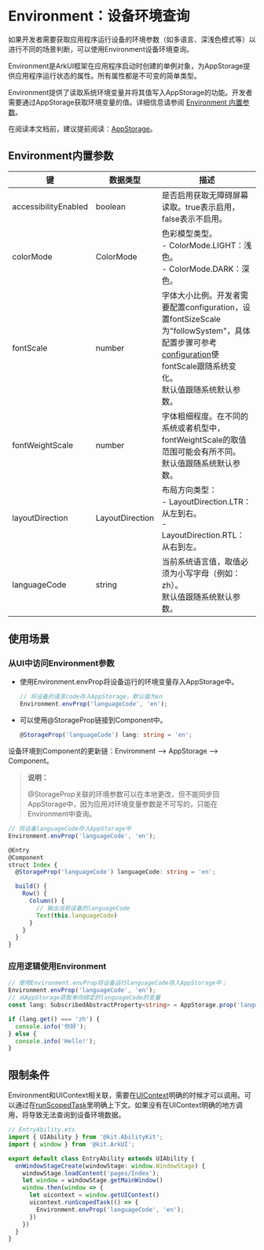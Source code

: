 # Environment：设备环境查询

如果开发者需要获取应用程序运行设备的环境参数（如多语言、深浅色模式等）以进行不同的场景判断，可以使用Environment设备环境查询。

Environment是ArkUI框架在应用程序启动时创建的单例对象，为AppStorage提供应用程序运行状态的属性。所有属性都是不可变的简单类型。

Environment提供了读取系统环境变量并将其值写入AppStorage的功能。开发者需要通过AppStorage获取环境变量的值。详细信息请参阅 [Environment 内置参数](#environment内置参数)。

在阅读本文档前，建议提前阅读：[AppStorage](./arkts-appstorage.md)。

## Environment内置参数

| 键 | 数据类型 | 描述                                      |
| ------------------ | ------------------ | ------------------ |
| accessibilityEnabled              | boolean                  | 是否启用获取无障碍屏幕读取。true表示启用，false表示不启用。|
| colorMode              | ColorMode                  | 色彩模型类型。<br>- ColorMode.LIGHT：浅色。<br>- ColorMode.DARK：深色。                 |
| fontScale              | number                  | 字体大小比例。开发者需要配置configuration，设置fontSizeScale为"followSystem"，具体配置步骤可参考[configuration](../../quick-start/app-configuration-file.md#configuration标签)使fontScale跟随系统变化。<br>默认值跟随系统默认参数。                |
| fontWeightScale              | number                  | 字体粗细程度。在不同的系统或者机型中，fontWeightScale的取值范围可能会有所不同。<br>默认值跟随系统默认参数。                |
| layoutDirection              | LayoutDirection                  | 布局方向类型：<br>- LayoutDirection.LTR：从左到右。<br>- LayoutDirection.RTL：从右到左。                 |
| languageCode              | string                  | 当前系统语言值，取值必须为小写字母（例如：zh）。<br>默认值跟随系统默认参数。                 |

## 使用场景

### 从UI中访问Environment参数

- 使用Environment.envProp将设备运行的环境变量存入AppStorage中。

  ```ts
  // 将设备的语言code存入AppStorage，默认值为en
  Environment.envProp('languageCode', 'en');
  ```

- 可以使用\@StorageProp链接到Component中。

  ```ts
  @StorageProp('languageCode') lang: string = 'en';
  ```

设备环境到Component的更新链：Environment --&gt; AppStorage --&gt; Component。

> **说明：**
>
> \@StorageProp关联的环境参数可以在本地更改，但不能同步回AppStorage中，因为应用对环境变量参数是不可写的，只能在Environment中查询。

```ts
// 将设备languageCode存入AppStorage中
Environment.envProp('languageCode', 'en');

@Entry
@Component
struct Index {
  @StorageProp('languageCode') languageCode: string = 'en';

  build() {
    Row() {
      Column() {
        // 输出当前设备的languageCode
        Text(this.languageCode)
      }
    }
  }
}
```

### 应用逻辑使用Environment

```ts
// 使用Environment.envProp将设备运行languageCode存入AppStorage中；
Environment.envProp('languageCode', 'en');
// 从AppStorage获取单向绑定的languageCode的变量
const lang: SubscribedAbstractProperty<string> = AppStorage.prop('languageCode');

if (lang.get() === 'zh') {
  console.info('你好');
} else {
  console.info('Hello!');
}
```

## 限制条件

Environment和UIContext相关联，需要在[UIContext](../../reference/apis-arkui/js-apis-arkui-UIContext.md#uicontext)明确的时候才可以调用。可以通过在[runScopedTask](../../reference/apis-arkui/js-apis-arkui-UIContext.md#runscopedtask)里明确上下文。如果没有在UIContext明确的地方调用，将导致无法查询到设备环境数据。

```ts
// EntryAbility.ets
import { UIAbility } from '@kit.AbilityKit';
import { window } from '@kit.ArkUI';

export default class EntryAbility extends UIAbility {
  onWindowStageCreate(windowStage: window.WindowStage) {
    windowStage.loadContent('pages/Index');
    let window = windowStage.getMainWindow()
    window.then(window => {
      let uicontext = window.getUIContext()
      uicontext.runScopedTask(() => {
        Environment.envProp('languageCode', 'en');
      })
    })
  }
}
```